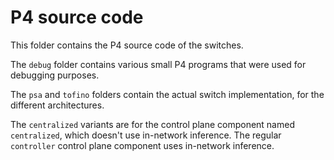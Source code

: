 # P4 source code

This folder contains the P4 source code of the switches.

The `debug` folder contains various small P4 programs that were used for debugging purposes.

The `psa` and `tofino` folders contain the actual switch implementation, for the different architectures.

The `centralized` variants are for the control plane component named `centralized`,
which doesn't use in-network inference.
The regular `controller` control plane component uses in-network inference.
